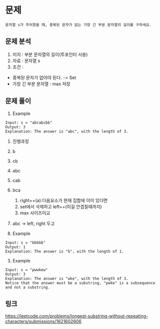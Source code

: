 # 문제
~~~
문자열 s가 주어졌을 때, 중복된 문자가 없는 가장 긴 부분 문자열의 길이를 구하세요.
~~~
## 문제 분석
1. 미지 : 부분 문자열의 길이(투포인터 사용)
2. 자료 : 문자열 s
3. 조건 : 
- 중복된 문자가 없어야 된다. -> Set
- 가장 긴 부분 문자열 : max 저장

## 문제 풀이
1. Example
~~~text
Input: s = "abcabcbb"
Output: 3
Explanation: The answer is "abc", with the length of 3.
~~~

1. 진행과정 
2. b 
3. cb
4. abc
5. cab
6. bca 
   1. right++(a):다음요소가 현재 집합에 이미 있다면 
   2. set에서 삭제하고 left++(이걸 안겹칠때까지) 
   3. max 사이즈미교 
7. abc -> left, right 두고 


2. Example
~~~text
Input: s = "bbbbb"
Output: 1
Explanation: The answer is "b", with the length of 1.
~~~

3. Example
~~~text
Input: s = "pwwkew"
Output: 3
Explanation: The answer is "wke", with the length of 3.
Notice that the answer must be a substring, "pwke" is a subsequence and not a substring.
~~~


## 링크
https://leetcode.com/problems/longest-substring-without-repeating-characters/submissions/1621602606